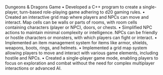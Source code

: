 Dungeons & Dragons Game 
•	Developed a C++ program to create a single-player, turn-based role-playing game adhering to d20 gaming rules.
•	Created an interactive grid map where players and NPCs can move and interact. Map cells can be walls or parts of rooms, with room cells containing characters (player or NPC), 
  doors, or chests.
•	Simplified NPC actions to maintain minimal complexity or intelligence. NPCs can be friendly or hostile characters or monsters, with which players can fight or interact.
•	Implemented an item management system for items like armor, shields, weapons, boots, rings, and helmets.
•	Implemented a grid map system allowing players to move and interact with various game elements, including hostile and NPCs.
•	Created a single-player game mode, enabling players to focus on exploration and combat without the need for complex multiplayer interactions or advanced AI.
